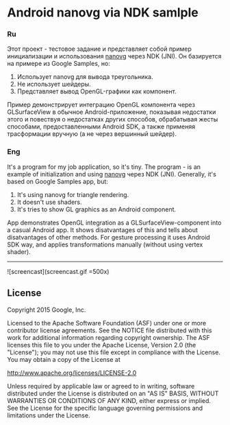 Android nanovg via NDK samlple
=========
### Ru
Этот проект - тестовое задание и представляет собой пример инициализации и использования [nanovg](https://github.com/memononen/nanovg) через NDK (JNI).
Он базируется на примере из Google Samples, но:

 1. Использует nanovg для вывода треугольника.
 1. Не использует шейдеры.
 1. Представляет вывод OpenGL-графики как компонент.
 
Пример демонстрирует интеграцию OpenGL компонента через GLSurfaceView в обычное Android-приложение, показывая недостатки этого и повествуя о недостатках других способов, обрабатывая жесты способами, предоставленными Android SDK, а также применяя трасформации вручную (а не через вершинный шейдер).
 
### Eng  
It's a program for my job application, so it's tiny. The program - is an example of initialization and using [nanovg](https://github.com/memononen/nanovg) через NDK (JNI).
Generally, it's based on Google Samples app, but:  

 1. It's using nanovg for triangle rendering.
 1. It doesn't use shaders. 
 1. It's tries to show GL graphics as an Android component.

App demonstrates OpenGL integration as a GLSurfaceView-component into a casual Android app. It shows disatvantages of this and tells about disatvantages of other methods. For gesture processing it uses Android SDK way, and applies transformations manually (without using vertex shader).

-----------
![screencast](screencast.gif =500x)

License
-------
Copyright 2015 Google, Inc.

Licensed to the Apache Software Foundation (ASF) under one or more contributor
license agreements.  See the NOTICE file distributed with this work for
additional information regarding copyright ownership.  The ASF licenses this
file to you under the Apache License, Version 2.0 (the "License"); you may not
use this file except in compliance with the License.  You may obtain a copy of
the License at

  http://www.apache.org/licenses/LICENSE-2.0

Unless required by applicable law or agreed to in writing, software
distributed under the License is distributed on an "AS IS" BASIS, WITHOUT
WARRANTIES OR CONDITIONS OF ANY KIND, either express or implied.  See the
License for the specific language governing permissions and limitations under
the License.
